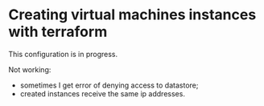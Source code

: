 # Creating virtual machines instances with terraform

This configuration is in progress.

Not working:

- sometimes I get error of denying access to datastore;
- created instances receive the same ip addresses.
